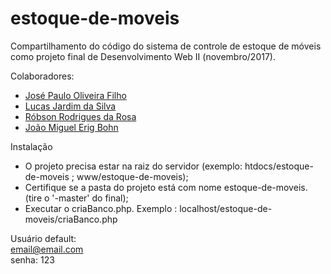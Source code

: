 # estoque-de-moveis
Compartilhamento do código do sistema de controle de estoque de móveis como projeto final de Desenvolvimento Web II (novembro/2017).

Colaboradores: 
- [José Paulo Oliveira Filho](https://github.com/agharium/)
- [Lucas Jardim da Silva](https://github.com/lucasjardi/)
- [Róbson Rodrigues da Rosa](https://github.com/RobsonRR95/)
- [João Miguel Erig Bohn](https://github.com/oaojmiguel/)

Instalação

- O projeto precisa estar na raiz do servidor (exemplo: htdocs/estoque-de-moveis ; www/estoque-de-moveis);
- Certifique se a pasta do projeto está com nome estoque-de-moveis. (tire o '-master' do final);
- Executar o criaBanco.php. Exemplo : localhost/estoque-de-moveis/criaBanco.php

Usuário default:<br>
email@email.com<br>
senha: 123
